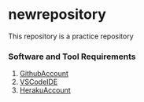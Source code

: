 # newrepository
This repository is a practice repository

### Software and Tool Requirements
1. [GithubAccount](https://github.com/)
2. [VSCodeIDE](https://code.visualstudio.com)
3. [HerakuAccount](https://https://www.heroku.com/)